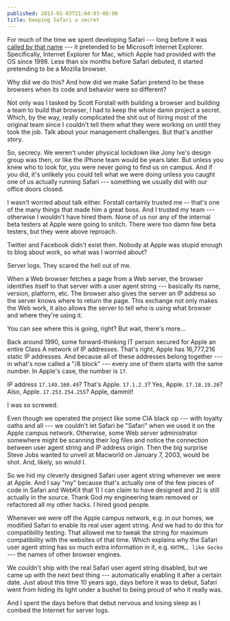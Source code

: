 ```yaml
---
published: 2013-01-03T21:04:03-08:00
title: Keeping Safari a secret
---
```

For much of the time we spent developing Safari --- long before it was [called by that name](/2012/12/19/when-i-first-heard-the-name-safari/) --- it pretended to be Microsoft Internet Explorer. Specifically, Internet Explorer for Mac, which Apple had provided with the OS since 1998. Less than six months before Safari debuted, it started pretending to be a Mozilla browser.

Why did we do this? And how did we make Safari pretend to be these browsers when its code and behavior were so different?

Not only was I tasked by Scott Forstall with building a browser and building a team to build that browser, I had to keep the whole damn project a secret. Which, by the way, really complicated the shit out of hiring most of the original team since I couldn't tell them what they were working on until they took the job. Talk about your management challenges. But that's another story.

So, secrecy. We weren't under physical lockdown like Jony Ive's design group was then, or like the iPhone team would be years later. But unless you knew who to look for, you were never going to find us on campus. And if you did, it's unlikely you could tell what we were doing unless you caught one of us actually running Safari --- something we usually did with our office doors closed.

I wasn't worried about talk either. Forstall certainly trusted me -- that's one of the many things that made him a great boss. And I trusted my team --- otherwise I wouldn't have hired them. None of us nor any of the internal beta testers at Apple were going to snitch. There were too damn few beta testers, but they were above reproach.

Twitter and Facebook didn't exist then. Nobody at Apple was stupid enough to blog about work, so what was I worried about?

Server logs. They scared the hell out of me.

When a Web browser fetches a page from a Web server, the browser identifies itself to that server with a user agent string --- basically its name, version, platform, etc. The browser also gives the server an IP address so the server knows where to return the page. This exchange not only makes the Web work, it also allows the server to tell who is using what browser and where they're using it.

You can see where this is going, right? But wait, there's more...

Back around 1990, some forward-thinking IT person secured for Apple an entire Class A network of IP addresses. That's right, Apple has 16,777,216 static IP addresses. And because all of these addresses belong together --- in what's now called a "/8 block" --- every one of them starts with the same number. In Apple's case, the number is `17`.

IP address `17.149.160.49`? That's Apple. `17.1.2.3`? Yes, Apple. `17.18.19.20`? Also, Apple. `17.253.254.255`? Apple, dammit!

I was so screwed.

Even though we operated the project like some CIA black op --- with loyalty oaths and all --- we couldn't let Safari be "Safari" when we used it on the Apple campus network. Otherwise, some Web server administrator somewhere might be scanning their log files and notice the connection between user agent string and IP address origin. Then the big surprise Steve Jobs wanted to unveil at Macworld on January 7, 2003, would be shot. And, likely, so would I.

So we hid my cleverly designed Safari user agent string whenever we were at Apple. And I say "my" because that's actually one of the few pieces of code in Safari and WebKit that 1) I can claim to have designed and 2) is still actually in the source. Thank God my engineering team removed or refactored all my other hacks. I hired good people.

Whenever we were off the Apple campus network, e.g. in our homes, we modified Safari to enable its real user agent string. And we had to do this for compatibility testing. That allowed me to tweak the string for maximum compatibility with the websites of that time. Which explains why the Safari user agent string has so much extra information in it, e.g. `KHTML, like Gecko` --- the names of other browser engines.

We couldn't ship with the real Safari user agent string disabled, but we came up with the next best thing --- automatically enabling it after a certain date. Just about this time 10 years ago, days before it was to debut, Safari went from hiding its light under a bushel to being proud of who it really was.

And I spent the days before that debut nervous and losing sleep as I combed the Internet for server logs.
